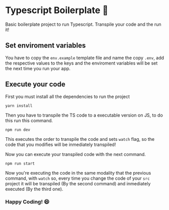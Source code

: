 # Typescript Boilerplate :cherry_blossom:

Basic boilerplate project to run Typescript. Transpile your code and the run it!

## Set enviroment variables

You have to copy the `env.example` template file and name the copy `.env`, add the respective values to the keys and the enviroment
variables will be set the next time you run your app.

## Execute your code

First you must install all the dependencies to run the project
```console
yarn install
```

Then you have to transpile the TS code to a executable version on JS, to do this run this command.
```console
npm run dev
```

This executes the order to transpile the code and sets `watch` flag, so the code that you modifies will be inmediately transpiled!

Now you can execute your transpiled code with the next command.
```console
npm run start
```

Now you're executing the code in the same modality that the previous command, with `watch` so, every time you change the code of your `src` project it will be
transpiled (By the second command) and inmediately executed (By the third one).

### Happy Coding! :smile:

